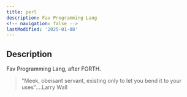 ```yaml
---
title: perl
description: Fav Programming Lang
<!-- navigation: false --> 
lastModified: '2025-01-08'
---
```


## Description

Fav Programming Lang, after FORTH.

> "Meek, obeisant servant, existing only to let you bend it to your uses"....Larry Wall
